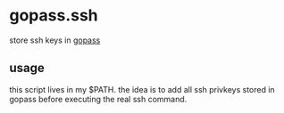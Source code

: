 # gopass.ssh

store ssh keys in [gopass](https://github.com/gopasspw/gopass)

## usage

this script lives in my $PATH. the idea is to add all ssh privkeys stored in gopass before executing the real ssh command.
